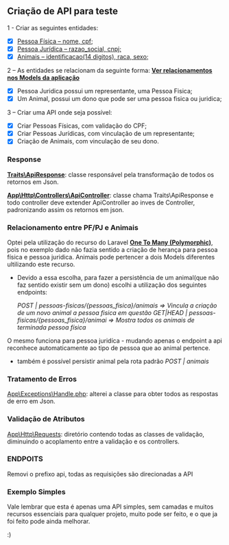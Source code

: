 ## Criação de API para teste

1 - Criar as seguintes entidades:

- [x] [Pessoa Física – nome, cpf](https://github.com/anderson-giordani/cctiapi/blob/master/database/migrations/2019_09_14_160721_create_pessoas_fisicas_table.php);
- [x] [Pessoa Jurídica – razao_social, cnpj;](https://github.com/anderson-giordani/cctiapi/blob/master/database/migrations/2019_09_14_161806_create_pessoas_juridicas_table.php)
- [x] [Animais – identificacao(14 digitos), raca, sexo;](https://github.com/anderson-giordani/cctiapi/blob/master/database/migrations/2019_09_14_160432_create_animais_table.php)

2 – As entidades se relacionam da seguinte forma: **[Ver relacionamentos nos Models da aplicação](https://github.com/anderson-giordani/cctiapi/tree/master/app)**

- [x] Pessoa Juridica possui um representante, uma Pessoa Fisica;
- [x] Um Animal, possui um dono que pode ser uma pessoa fisica ou juridica;

3 – Criar uma API onde seja possível:

- [x] Criar Pessoas Físicas, com validação do CPF;
- [x] Criar Pessoas Jurídicas, com vinculação de um representante;
- [x] Criação de Animais, com vinculação de seu dono.

### Response

**[Traits\ApiResponse](https://github.com/anderson-giordani/cctiapi/blob/master/app/Traits/ApiResponser.php)**: classe responsável pela transformação de todos os retornos em Json.

**[App\Http\Controllers\ApiController](https://github.com/anderson-giordani/cctiapi/blob/master/app/Http/Controllers/ApiController.php)**: classe chama Traits\ApiResponse e todo controller deve extender ApiController ao inves de Controller, padronizando assim os retornos em json.

### Relacionamento entre PF/PJ e Animais 

Optei pela utilização do recurso do Laravel **[One To Many (Polymorphic)](https://laravel.com/docs/master/eloquent-relationships#one-to-many-polymorphic-relations)**, pois no exemplo dado não fazia sentido a criação de herança para pessoa física e pessoa juridica.
Animais pode pertencer a dois Models diferentes ultilizando este recurso.
- Devido a essa escolha, para fazer a persistência de um animal(que não faz sentido existir sem um dono) escolhi a utilização dos seguintes endpoints:

  <em>POST     | pessoas-fisicas/{pessoas_fisica}/animais     => Vincula a criação de um novo animal a pessoa fisica em questão</em>
  <em>GET|HEAD | pessoas-fisicas/{pessoas_fisica}/animai       => Mostra todos os animais de terminada pessoa física</em>

O mesmo funciona para pessoa juridíca - mudando apenas o endpoint a api reconhece automaticamente ao tipo de pessoa que ao animal pertence.

- também é possível persistir animal pela rota padrão
  <em>POST     | animais</em>
    
### Tratamento de Erros

[App\Exceptions\Handle.php](https://github.com/anderson-giordani/cctiapi/blob/master/app/Exceptions/Handler.php): alterei a classe para obter todos as respostas de erro em Json.

### Validação de Atributos

[App\Http\Requests](https://github.com/anderson-giordani/cctiapi/tree/master/app/Http/Requests): diretório contendo todas as classes de validação, diminuindo o acoplamento entre a validação e os controllers.

### ENDPOITS

Removi o prefixo api, todas as requisições são direcionadas a API

### Exemplo Simples

Vale lembrar que esta é apenas uma API simples, sem camadas e muitos recursos essenciais para qualquer projeto, muito pode ser feito, e o que ja foi feito pode ainda melhorar.

:)
